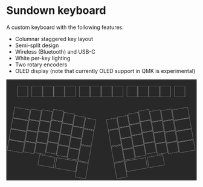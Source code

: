 # Sundown keyboard

A custom keyboard with the following features:

* Columnar staggered key layout
* Semi-split design
* Wireless (Bluetooth) and USB-C
* White per-key lighting
* Two rotary encoders
* OLED display (note that currently OLED support in QMK is experimental)

![Main layout](layout.png)

